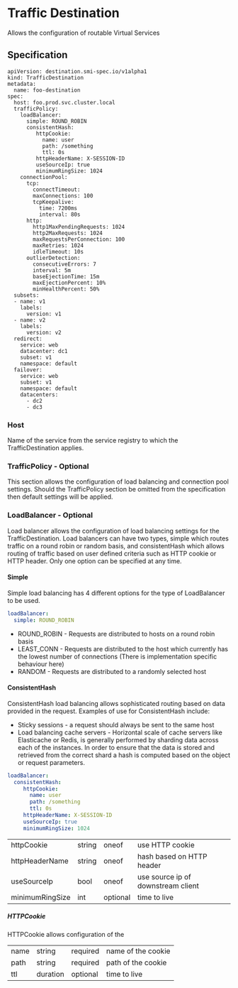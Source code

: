 # Traffic Destination
Allows the configuration of routable Virtual Services 

## Specification

```
apiVersion: destination.smi-spec.io/v1alpha1
kind: TrafficDestination
metadata:
  name: foo-destination
spec:
  host: foo.prod.svc.cluster.local
  trafficPolicy:
    loadBalancer:
      simple: ROUND_ROBIN
      consistentHash:
         httpCookie:
           name: user
           path: /something
           ttl: 0s
         httpHeaderName: X-SESSION-ID
         useSourceIp: true
         minimumRingSize: 1024
    connectionPool:
      tcp:
        connectTimeout:
        maxConnections: 100
        tcpKeepalive:
          time: 7200ms
          interval: 80s
      http:
        http1MaxPendingRequests: 1024
        http2MaxRequests: 1024
        maxRequestsPerConnection: 100
        maxRetries: 1024
        idleTimeout: 10s
      outlierDetection:
        consecutiveErrors: 7
        interval: 5m
        baseEjectionTime: 15m
        maxEjectionPercent: 10%
        minHealthPercent: 50%
  subsets:
  - name: v1
    labels:
      version: v1
  - name: v2
    labels:
      version: v2
  redirect:
    service: web
    datacenter: dc1
    subset: v1
    namespace: default
  failover:
    service: web
    subset: v1
    namespace: default
    datacenters:
      - dc2
      - dc3
```

### Host
Name of the service from the service registry to which the TrafficDestination applies.

### TrafficPolicy - Optional
This section allows the configuration of load balancing and connection pool settings. Should the TrafficPolicy section be omitted from the specification then default settings will be applied.

### LoadBalancer - Optional
Load balancer allows the configuration of load balancing settings for the TrafficDestination. Load balancers can have two types, simple which routes traffic on a round robin or random basis, and consistentHash which allows routing of traffic based on user defined criteria such as HTTP cookie or HTTP header. Only one option can be specified at any time.

#### Simple
Simple load balancing has 4 different options for the type of LoadBalancer to be used.

```yaml
loadBalancer:
  simple: ROUND_ROBIN
```

* ROUND_ROBIN - Requests are distributed to hosts on a round robin basis
* LEAST_CONN - Requests are distributed to the host which currently has the lowest number of connections (There is implementation specific behaviour here)
* RANDOM - Requests are distributed to a randomly selected host

#### ConsistentHash
ConsistentHash load balancing allows sophisticated routing based on data provided in the request. Examples of use for ConsistentHash include:

* Sticky sessions - a request should always be sent to the same host
* Load balancing cache servers - Horizontal scale of cache servers like Elasticache or Redis, is generally performed by sharding data across each of the instances. In order to ensure that the data is 
stored and retrieved from the correct shard a hash is computed based on the object or request parameters.

```yaml
loadBalancer:
  consistentHash:
     httpCookie:
       name: user
       path: /something
       ttl: 0s
     httpHeaderName: X-SESSION-ID
     useSourceIp: true
     minimumRingSize: 1024
```

|                 |        |          |                                    |
| --------------- | ------ | -------- | ---------------------------------- |
| httpCookie      | string | oneof    | use HTTP cookie                    |
| httpHeaderName  | string | oneof    | hash based on HTTP header          |
| useSourceIp     | bool   | oneof    | use source ip of downstream client |
| minimumRingSize | int    | optional | time to live                       |

##### HTTPCookie
HTTPCookie allows configuration of the 


|      |          |          |                    |
| ---- | -------- | -------- | ------------------ |
| name | string   | required | name of the cookie |
| path | string   | required | path of the cookie |
| ttl  | duration | optional | time to live       |
